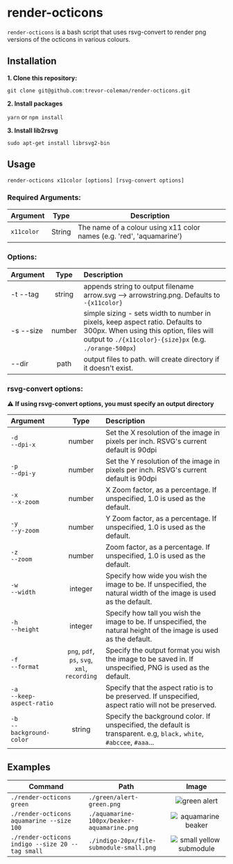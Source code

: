 # render-octicons

`render-octicons` is a bash script that uses rsvg-convert to render png versions of the octicons in various colours.

## Installation

**1. Clone this repository:**

`git clone git@github.com:trevor-coleman/render-octicons.git`

**2. Install packages**

`yarn` or `npm install`

**3. Install lib2rsvg**

`sudo apt-get install librsvg2-bin`

## Usage

`render-octicons x11color [options] [rsvg-convert options]`

### Required Arguments:

| Argument   | Type   | Description                                                           |
| ---------- | ------ | --------------------------------------------------------------------- |
| `x11color` | String | The name of a colour using x11 color names (e.g. 'red', 'aquamarine') |

### Options:

| Argument  |  Type  | Description                                                                                                                                                                        |
| :-------- | :----: | :--------------------------------------------------------------------------------------------------------------------------------------------------------------------------------- |
| -t --tag  | string | appends string to output filename arrow.svg --> arrowstring.png. Defaults to `-{x11color}`                                                                                         |
| -s --size | number | simple sizing - sets width to number in pixels, keep aspect ratio. Defaults to 300px. When using this option, files will output to `./{x11color}-{size}px` (e.g. `./orange-500px`) |
| --dir     |  path  | output files to path. will create directory if it doesn't exist.                                                                                                                   |

### rsvg-convert options:

:warning: **If using rsvg-convert options, you must specify an output directory**

| Argument                        |                          Type                          | Description                                                                                                           |
| :------------------------------ | :----------------------------------------------------: | :-------------------------------------------------------------------------------------------------------------------- |
| `-d`<br> `--dpi-x`              |                         number                         | Set the X resolution of the image in pixels per inch. RSVG's current default is 90dpi                                 |
| `-p`<br/> `--dpi-y`             |                         number                         | Set the Y resolution of the image in pixels per inch. RSVG's current default is 90dpi                                 |
| `-x`<br/> `--x-zoom`            |                         number                         | X Zoom factor, as a percentage. If unspecified, 1.0 is used as the default.                                           |
| `-y`<br/> `--y-zoom`            |                         number                         | Y Zoom factor, as a percentage. If unspecified, 1.0 is used as the default.                                           |
| `-z`<br/> `--zoom`              |                         number                         | Zoom factor, as a percentage. If unspecified, 1.0 is used as the default.                                             |
| `-w`<br/> `--width`             |                        integer                         | Specify how wide you wish the image to be. If unspecified, the natural width of the image is used as the default.     |
| `-h`<br/> `--height`            |                        integer                         | Specify how tall you wish the image to be. If unspecified, the natural height of the image is used as the default.    |
| `-f`<br/> `--format`            | `png`, `pdf`,<br/> `ps`, `svg`,<br> `xml`, `recording` | Specify the output format you wish the image to be saved in. If unspecified, PNG is used as the default.              |
| `-a`<br/> `--keep-aspect-ratio` |                                                        | Specify that the aspect ratio is to be preserved. If unspecified, aspect ratio will not be preserved.                 |
| `-b`<br/> `--background-color`  |                         string                         | Specify the background color. If unspecified, the default is transparent. e.g, `black,` `white`, `#abccee`, `#aaa`... |

## Examples

| Command                                          | Path                                       |                                                                Image                                                                |
| ------------------------------------------------ | ------------------------------------------ | :---------------------------------------------------------------------------------------------------------------------------------: |
| `./render-octicons green`                        | `./green/alert-green.png`                  |           ![green alert](https://github.com/trevor-coleman/render-octicons/blob/master/examples/alert-green.png?raw=true)           |
| `./render-octicons aquamarine --size 100`        | `./aquamarine-100px/beaker-aquamarine.png` |     ![aquamarine beaker](https://github.com/trevor-coleman/render-octicons/blob/master/examples/beaker-aquamarine.png?raw=true)     |
| `./render-octicons indigo --size 20 --tag small` | `./indigo-20px/file-submodule-small.png`   | ![small yellow submodule](https://github.com/trevor-coleman/render-octicons/blob/master/examples/file-submodule-small.png?raw=true) |
